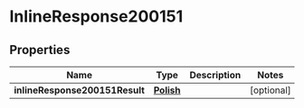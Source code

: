 # InlineResponse200151

## Properties
Name | Type | Description | Notes
------------ | ------------- | ------------- | -------------
**inlineResponse200151Result** | [**Polish**](Polish.md) |  |  [optional]
